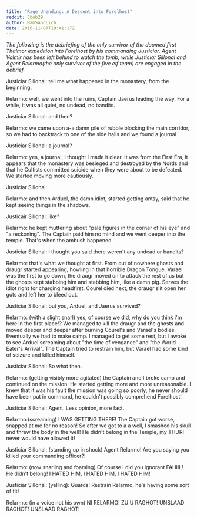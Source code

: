 ```yaml
---
title: "Rage Unending: A Descent into Forelhost"
reddit: 5bob29
author: HamSandLich
date: 2016-11-07T19:41:17Z
---
```


*The following is the debriefing of the only survivor of the doomed first Thalmor expedition into Forelhost by his commanding Justiciar. Agent Valmir has been left behind to watch the tomb, while Justiciar Sillonal and Agent Relarmo(the only survivor of the five elf team) are engaged in the debrief.*

Justiciar Sillonal: tell me what happened in the monastery, from the beginning.

Relarmo: well, we went into the ruins, Captain Jaerus leading the way. For a while, it was all quiet, no undead, no bandits.

Justiciar Sillonal: and then?

Relarmo: we came upon a-a damn pile of rubble blocking the main corridor, so we had to backtrack to one of the side halls and we found a journal

Justiciar Sillonal: a journal?

Relarmo: yes, a journal, I thought I made it clear. It was from the First Era, it appears that the monastery was besieged and destroyed by the Nords and that he Cultists committed suicide when they were about to be defeated. We started moving more cautiously.

Justiciar Sillonal:...

Relarmo: and then Arduel, the damn idiot, started getting antsy, said that he kept seeing things in the shadows.

Justicair Sillonal: like?

Relarmo: he kept muttering about "pale figures in the corner of his eye" and "a reckoning". The Captain paid him no mind and we went deeper into the temple. That's when the ambush happened.

Justiciar Sillonal: i thought you said there weren't any undead or bandits?

Relarmo: that's what we thought at first. From out of nowhere ghosts and draugr started appearing, howling in that horrible Dragon Tongue. Varael was the first to go down, the draugr moved on to attack the rest of us but the ghosts kept stabbing him and stabbing him, like a damn pig. Serves the idiot right for charging headfirst. Courel died next, the draugr slit open her guts and left her to bleed out.

Justiciar Sillonal: but you, Arduel, and Jaerus survived?

Relarmo: (with a slight snarl) yes, of course we did, why do you think i'm here in the first place!? We managed to kill the draugr and the ghosts and moved deeper and deeper after burning Courel's and Varael's bodies. Eventually we had to make camp. I managed to get some rest, but I awoke to see Arduel screaming about "the time of vengance" and "the World Eater's Arrival". The Captain tried to restrain him, but Varael had some kind of seizure and killed himself.

Justiciar Sillonal: So what then.

Relarmo: (getting visibly more agitated) the Captain and I broke camp and continued on the mission. He started getting more and more unreasonable. I knew that it was his fault the mission was going so poorly, he never should have been put in command, he couldn't possibly comprehend Forelhost!

Justiciar Sillonal: Agent. Less opinion, more fact.

Relarmo:(screaming) I WAS GETTING THERE! The Captain got worse, snapped at me for no reason! So after we got to a a well, I smashed his skull and threw the body in the well! He didn't belong in the Temple, my THURI never would have allowed it!

Justiciar Sillonal: (standing up in shock) Agent Relarmo! Are you saying you killed your commanding officer?!

Relarmo: (now snarling and foaming) Of course I did you ignorant FAHIIL! He didn't belong! I HATED HIM, I HATED HIM, I HATED HIM!

Justiciar Sillonal: (yelling): Guards! Restrain Relarmo, he's having some sort of fit!

Relarmo: (in a voice not his own) NI RELARMO! ZU'U RAGHOT! UNSLAAD RAGHOT! UNSLAAD RAGHOT!





